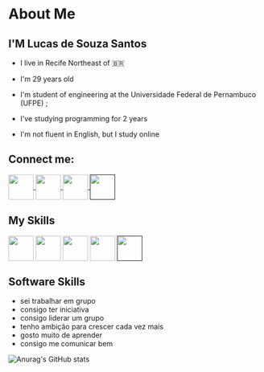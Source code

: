 # About Me

## I'M Lucas de Souza Santos

* I live in Recife  Northeast of :brazil:

* I'm 29 years old

* I'm student of engineering at the Universidade Federal de Pernambuco (UFPE) ;

* I've studying programming for 2 years

* I'm not fluent in English, but I study online

## Connect me:

<a href="https://www.facebook.com/LUCAS210SANTOS/" target="_blank">
<img width="50" height="50" align="center" src="https://cdn.jsdelivr.net/gh/devicons/devicon/icons/facebook/facebook-original.svg">
</a>

<a href="https://www.linkedin.com/in/lucas-santos-613464176/" target="_blanck">
<img width="50" height="50" align="center" src="https://cdn.jsdelivr.net/gh/devicons/devicon/icons/linkedin/linkedin-original.svg">
</a>

<a href="https://www.instagram.com/lucas.santos22/" target="_blank">
<img width="50" height="50" align="center" src="https://image.flaticon.com/icons/png/128/2111/2111463.png">
</a>

<a href="">
<img width="50" height="50" align="center" src="https://image.flaticon.com/icons/png/128/145/145812.png">
</a>

## My Skills

<a>
<img width="50" height="50" align="center" src="https://cdn.jsdelivr.net/gh/devicons/devicon/icons/java/java-original-wordmark.svg">
</a>

<a>
<img width="50" height="50" align="center" src="https://cdn.jsdelivr.net/gh/devicons/devicon/icons/javascript/javascript-original.svg">
</a>

<a>
<img width="50" height="50" align="center" src="https://cdn.jsdelivr.net/gh/devicons/devicon/icons/csharp/csharp-original.svg">
</a>

<a>
<img width="50" height="50" align="center" src="https://cdn.jsdelivr.net/gh/devicons/devicon/icons/python/python-original.svg">
</a>

<a href="">
<img width="50" height="50" align="center" src="https://cdn.jsdelivr.net/gh/devicons/devicon/icons/linux/linux-original.svg">
</a>


## Software Skills

* sei trabalhar em grupo
* consigo ter iniciativa
* consigo liderar um grupo
* tenho ambição para crescer cada vez mais
* gosto muito de aprender
* consigo me comunicar bem

![Anurag's GitHub stats](https://github-readme-stats.vercel.app/api?username=Lucas20santos&show_icons=true&theme=radical)
